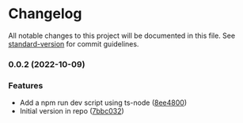 # Changelog

All notable changes to this project will be documented in this file. See [standard-version](https://github.com/conventional-changelog/standard-version) for commit guidelines.

### 0.0.2 (2022-10-09)


### Features

* Add a npm run dev script using ts-node ([8ee4800](https://gitlab.com/bn3t/ts-template/commit/8ee480035caa3afbdeb6769eb8f5af3b9911df96))
* Initial version in repo ([7bbc032](https://gitlab.com/bn3t/ts-template/commit/7bbc0321079a2475e92d53108bcfe7340d84a49f))
